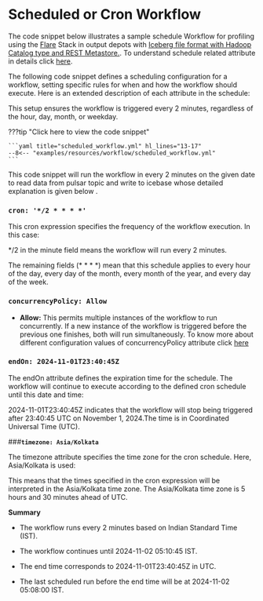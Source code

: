 # Scheduled or Cron Workflow

The code snippet below illustrates a sample schedule Workflow for profiling using the [Flare](/resources/stacks/flare/) Stack in output depots with [Iceberg file format with Hadoop Catalog type and REST Metastore.](/resources/depot/#limit-data-sources-file-format). To understand schedule related attribute in details click [here](/resources/workflow/configurations/#schedule).

The following code snippet defines a scheduling configuration for a workflow, setting specific rules for when and how the workflow should execute. Here is an extended description of each attribute in the schedule:

This setup ensures the workflow is triggered every 2 minutes, regardless of the hour, day, month, or weekday.

???tip "Click here to view the code snippet"

    ```yaml title="scheduled_workflow.yml" hl_lines="13-17"
    --8<-- "examples/resources/workflow/scheduled_workflow.yml"
    ```


This code snippet will run the workflow in every 2 minutes on the given date to read data from pulsar topic and write to icebase whose detailed explanation is  given below .

### **`cron: '*/2 * * * *'`**

This cron expression specifies the frequency of the workflow execution. In this case:

*/2 in the minute field means the workflow will run every 2 minutes.

The remaining fields (* * * *) mean that this schedule applies to every hour of the day, every day of the month, every month of the year, and every day of the week.

### **`concurrencyPolicy: Allow`**


- **Allow:** This permits multiple instances of the workflow to run concurrently. If a new instance of the workflow is triggered before the previous one finishes, both will run simultaneously. To know more about different configuration values of concurrencyPolicy attribute click [here](/resources/workflow/configurations/#concurrencyPolicy)

### **`endOn: 2024-11-01T23:40:45Z`**

The endOn attribute defines the expiration time for the schedule. The workflow will continue to execute according to the defined cron schedule until this date and time:

2024-11-01T23:40:45Z indicates that the workflow will stop being triggered after 23:40:45 UTC on November 1, 2024.The time is in Coordinated Universal Time (UTC).

###**`timezone: Asia/Kolkata`**

The timezone attribute specifies the time zone for the cron schedule. Here, Asia/Kolkata is used:

This means that the times specified in the cron expression will be interpreted in the Asia/Kolkata time zone. The Asia/Kolkata time zone is 5 hours and 30 minutes ahead of UTC. 

**Summary**

- The workflow runs every 2 minutes based on Indian Standard Time (IST).

- The workflow continues until 2024-11-02 05:10:45 IST.

- The end time corresponds to 2024-11-01T23:40:45Z in UTC.

- The last scheduled run before the end time will be at 2024-11-02 05:08:00 IST.